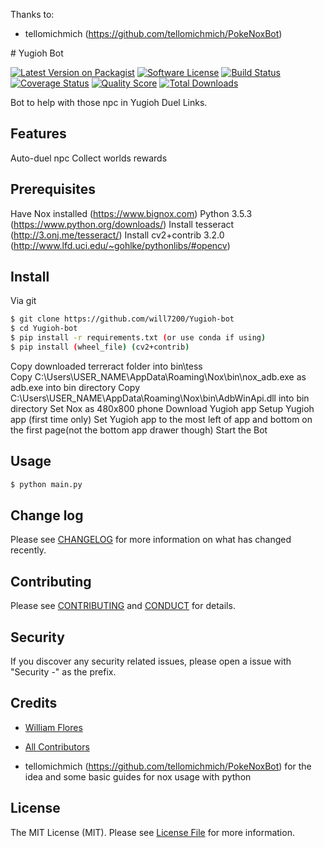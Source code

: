 
Thanks to:
* tellomichmich (https://github.com/tellomichmich/PokeNoxBot)
</pre>
# Yugioh Bot

[![Latest Version on Packagist][ico-version]][link-packagist]
[![Software License][ico-license]](LICENSE.md)
[![Build Status][ico-travis]][link-travis]
[![Coverage Status][ico-scrutinizer]][link-scrutinizer]
[![Quality Score][ico-code-quality]][link-code-quality]
[![Total Downloads][ico-downloads]][link-downloads]


Bot to help with those npc in Yugioh Duel Links.

## Features
Auto-duel npc
Collect worlds rewards


## Prerequisites

Have Nox installed (https://www.bignox.com)
Python 3.5.3 (https://www.python.org/downloads/)
Install tesseract (http://3.onj.me/tesseract/) 
Install cv2+contrib 3.2.0 (http://www.lfd.uci.edu/~gohlke/pythonlibs/#opencv)

## Install

Via git

``` bash
$ git clone https://github.com/will7200/Yugioh-bot
$ cd Yugioh-bot
$ pip install -r requirements.txt (or use conda if using)
$ pip install (wheel_file) (cv2+contrib)
```

Copy downloaded terreract folder into bin\tess\
Copy C:\Users\USER_NAME\AppData\Roaming\Nox\bin\nox_adb.exe as adb.exe into bin directory
Copy C:\Users\USER_NAME\AppData\Roaming\Nox\bin\AdbWinApi.dll into bin directory
Set Nox as 480x800 phone
Download Yugioh app
Setup Yugioh app (first time only)
Set Yugioh app to the most left of app and bottom on the first page(not the bottom app drawer though)
Start the Bot

## Usage

``` bash
$ python main.py
```

## Change log

Please see [CHANGELOG](CHANGELOG.md) for more information on what has changed recently.


## Contributing

Please see [CONTRIBUTING](CONTRIBUTING.md) and [CONDUCT](CONDUCT.md) for details.

## Security

If you discover any security related issues, please open a issue with "Security -" as the prefix.

## Credits

- [William Flores][link-author]

- [All Contributors][link-contributors]

- tellomichmich (https://github.com/tellomichmich/PokeNoxBot) for the idea and some basic guides for nox usage with python
## License

The MIT License (MIT). Please see [License File](LICENSE.md) for more information.

[ico-version]: https://img.shields.io/packagist/v/:vendor/:package_name.svg?style=flat-square
[ico-license]: https://img.shields.io/badge/license-MIT-brightgreen.svg?style=flat-square
[ico-travis]: https://img.shields.io/travis/:vendor/:package_name/master.svg?style=flat-square
[ico-scrutinizer]: https://img.shields.io/scrutinizer/coverage/g/:vendor/:package_name.svg?style=flat-square
[ico-code-quality]: https://img.shields.io/scrutinizer/g/:vendor/:package_name.svg?style=flat-square
[ico-downloads]: https://img.shields.io/packagist/dt/:vendor/:package_name.svg?style=flat-square

[link-packagist]: https://packagist.org/packages/:vendor/:package_name
[link-travis]: https://travis-ci.org/:vendor/:package_name
[link-scrutinizer]: https://scrutinizer-ci.com/g/:vendor/:package_name/code-structure
[link-code-quality]: https://scrutinizer-ci.com/g/:vendor/:package_name
[link-downloads]: https://packagist.org/packages/:vendor/:package_name
[link-author]: https://github.com/will7200
[link-contributors]: ../../contributors